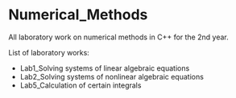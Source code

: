 # Numerical_Methods
All laboratory work on numerical methods in C++ for the 2nd year.


List of laboratory works:
- Lab1_Solving systems of linear algebraic equations
- Lab2_Solving systems of nonlinear algebraic equations
- Lab5_Calculation of certain integrals
